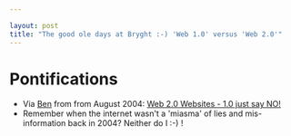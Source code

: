 ```yaml
---

layout: post
title: "The good ole days at Bryght :-) 'Web 1.0' versus 'Web 2.0'"
---
```


# Pontifications

* Via [Ben](https://twitter.com/beanjammin/status/1232119216330899459) from from August 2004:  [Web 2.0 Websites - 1.0 just say NO!](https://web.archive.org/web/20041013212319/http://www.bryght.com/node/view/50)
* Remember when the internet wasn't a 'miasma' of lies and mis-information back in 2004? Neither do I :-) !

